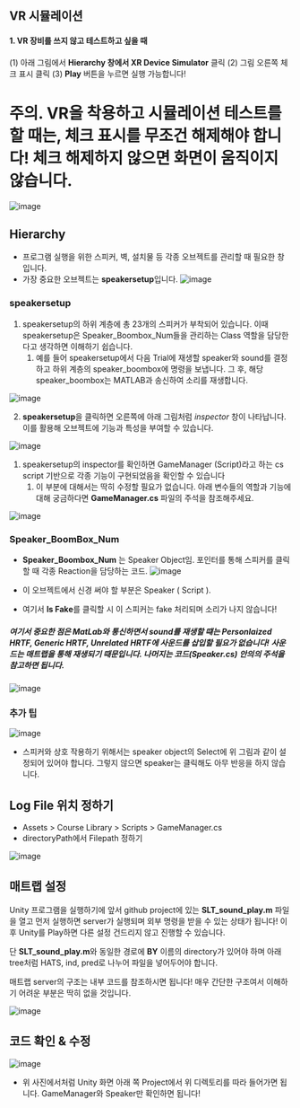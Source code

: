 ## VR 시뮬레이션
#### 1. VR 장비를 쓰지 않고 테스트하고 싶을 때
(1) 아래 그림에서 **Hierarchy 창에서 XR Device Simulator** 클릭
(2) 그림 오른쪽 체크 표시 클릭
(3) **Play** 버튼을 누르면 실행 가능합니다!

# 주의. VR을 착용하고 시뮬레이션 테스트를 할 때는, 체크 표시를 무조건 해제해야 합니다! 체크 해제하지 않으면 화면이 움직이지 않습니다.

![image](https://github.com/user-attachments/assets/d6a29fd1-0c18-4a68-9499-897269abc8ca)



## Hierarchy
- 프로그램 실행을 위한 스피커, 벽, 설치물 등 각종 오브젝트를 관리할 때 필요한 창입니다.
- 가장 중요한 오브젝트는 **speakersetup**입니다.
![image](https://github.com/user-attachments/assets/324126f6-b1c8-44cb-8bab-f908cb10482a)

### speakersetup
1. speakersetup의 하위 계층에 총 23개의 스피커가 부착되어 있습니다. 이때 speakersetup은 Speaker_Boombox_Num들을 관리하는 Class 역할을 담당한다고 생각하면 이해하기 쉽습니다. 
	1. 예를 들어 speakersetup에서 다음 Trial에 재생할 speaker와 sound를 결정하고 하위 계층의 speaker_boombox에 명령을 보냅니다. 그 후, 해당 speaker_boombox는 MATLAB과 송신하여 소리를 재생합니다.

![image](https://github.com/user-attachments/assets/182d436b-cf7b-4016-a43d-d7c29925414b)

2. **speakersetup**을 클릭하면 오른쪽에 아래 그림처럼 *inspector* 창이 나타납니다. 이를 활용해 오브젝트에 기능과 특성을 부여할 수 있습니다.

![image](https://github.com/user-attachments/assets/167a58f4-c4b1-4db9-860e-4faf948f7600)
1. speakersetup의 inspector를 확인하면 GameManager (Script)라고 하는 cs script 기반으로 각종 기능이 구현되었음을 확인할 수 있습니다
	1. 이 부분에 대해서는 딱히 수정할 필요가 없습니다. 아래 변수들의 역할과 기능에 대해 궁금하다면 **GameManager.cs** 파일의 주석을 참조해주세요.

![image](https://github.com/user-attachments/assets/d21599e2-d740-4575-b716-2eed0570150d)


### Speaker_BoomBox_Num
- **Speaker_Boombox_Num** 는 Speaker Object임. 포인터를 통해 스피커를 클릭할 때 각종 Reaction을 담당하는 코드.
![image](https://github.com/user-attachments/assets/06b9d121-7ab0-4387-a013-b02087fc7a40)

- 이 오브젝트에서 신경 써야 할 부분은 Speaker ( Script ). 
- 여기서 **Is Fake**를 클릭할 시 이 스피커는 fake 처리되며 소리가 나지 않습니다!
##### 여기서 중요한 점은 MatLab와 통신하면서 sound를 재생할 떄는 Personlaized HRTF, Generic HRTF, Unrelated HRTF에 사운드를 삽입할 필요가 없습니다! 사운드는 매트랩을 통해 재생되기 때문입니다. 나머지는 코드(Speaker.cs) 안의의 주석을 참고하면 됩니다. 
![image](https://github.com/user-attachments/assets/c92b1c33-2440-459e-8d32-23684e5babbc)

### 추가 팁
![image](https://github.com/user-attachments/assets/1d29868d-8ade-4c08-9fe0-af0ab513b90d)
- 스피커와 상호 작용하기 위해서는 speaker object의 Select에 위 그림과 같이 설정되어 있어야 합니다. 그렇지 않으면 speaker는 클릭해도 아무 반응을 하지 않습니다.

## Log File 위치 정하기
- Assets > Course Library > Scripts > GameManager.cs
- directoryPath에서 Filepath 정하기

![image](https://github.com/user-attachments/assets/e9cf1958-576f-423b-8cb1-59df9c7178b1)
## 매트랩 설정
 Unity 프로그램을 실행하기에 앞서 github project에 있는 **SLT_sound_play.m** 파일을 열고 먼저 실행하면 server가 실행되며 외부 명령을 받을 수 있는 상태가 됩니다! 이후 Unity를 Play하면 다른 설정 건드리지 않고 진행할 수 있습니다.

단 **SLT_sound_play.m**와 동일한 경로에 **BY** 이름의 directory가 있어야 하며 아래 tree처럼 HATS,  ind, pred로 나누어 파일을 넣어두어야 합니다.

매트랩 server의 구조는 내부 코드를 참조하시면 됩니다! 매우 간단한 구조여서 이해하기 어려운 부분은 딱히 없을 것입니다.

![image](https://github.com/user-attachments/assets/16df352a-48d9-43df-85f8-978a8b7b2247)
## 코드 확인 & 수정
![image](https://github.com/user-attachments/assets/ea7c9604-48e1-4f63-84fe-526db9398fbb)
- 위 사진에서처럼 Unity 화면 아래 쪽 Project에서 위 디렉토리를 따라 들어가면 됩니다. GameManager와 Speaker만 확인하면 됩니다!






